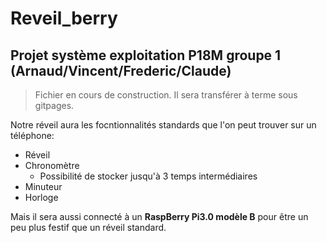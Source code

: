 # Reveil_berry
## Projet système exploitation P18M groupe 1 (Arnaud/Vincent/Frederic/Claude)

>Fichier en cours de construction.
>Il sera transférer à terme sous gitpages.

Notre réveil aura les focntionnalités standards que l'on peut trouver sur un téléphone:
* Réveil 
* Chronomètre
  * Possibilité de stocker jusqu'à 3 temps intermédiaires
* Minuteur
* Horloge

Mais il sera aussi connecté à un **RaspBerry Pi3.0 modèle B** pour être un peu plus festif que un réveil standard.

